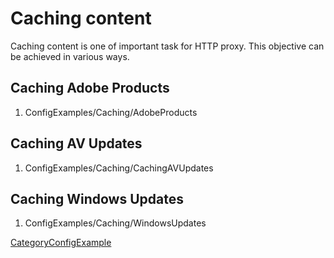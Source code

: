 # Caching content

Caching content is one of important task for HTTP proxy. This objective
can be achieved in various ways.

## Caching Adobe Products

1.  ConfigExamples/Caching/AdobeProducts

## Caching AV Updates

1.  ConfigExamples/Caching/CachingAVUpdates

## Caching Windows Updates

1.  ConfigExamples/Caching/WindowsUpdates

[CategoryConfigExample](/CategoryConfigExample#)
